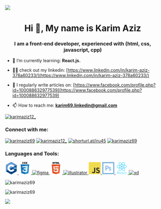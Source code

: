 <img src="https://camo.githubusercontent.com/5dc6ee33381917e41fc9c4951799268998f11a9b864399bf79a0842e4f9b194d/68747470733a2f2f692e696d6775722e636f6d2f315a76566b44632e676966">
<h1 align="center">Hi 👋, My name is Karim Aziz</h1>
<h3 align="center">I am a front-end developer, experienced with (html, css, javascript, cpp)</h3>


- 🌱 I’m currently learning: **React.js.**

- 👨‍💻 check out my linkedin: [https://www.linkedin.com/in/karim-aziz-378a60233/](https://www.linkedin.com/in/karim-aziz-378a60233/)

- 📝 I regularly write articles on: [https://www.facebook.com/profile.php?id=100088632977539](https://www.facebook.com/profile.php?id=100088632977539)

- 📫 How to reach me: **karim69.linkedin@gmail.com**

<p align="left"> <a href="https://twitter.com/karimaziz12_" target="blank"><img src="https://img.shields.io/twitter/follow/karimaziz12_?logo=twitter&style=for-the-badge" alt="karimaziz12_" /></a> </p>

<h3 align="left">Connect with me:</h3>
<p align="left">
<a href="https://codepen.io/karimaziz69" target="blank"><img align="center" src="https://raw.githubusercontent.com/rahuldkjain/github-profile-readme-generator/master/src/images/icons/Social/codepen.svg" alt="karimaziz69" height="30" width="40" /></a>
<a href="https://twitter.com/karimaziz12_" target="blank"><img align="center" src="https://raw.githubusercontent.com/rahuldkjain/github-profile-readme-generator/master/src/images/icons/Social/twitter.svg" alt="karimaziz12_" height="30" width="40" /></a>
<a href="https://www.linkedin.com/in/karim-aziz-378a60233/" target="blank"><img align="center" src="https://raw.githubusercontent.com/rahuldkjain/github-profile-readme-generator/master/src/images/icons/Social/linked-in-alt.svg" alt="shorturl.at/iru45" height="30" width="40" /></a>
<a href="https://stackoverflow.com/users/20741301/karimaziz" target="blank"><img align="center" src="https://raw.githubusercontent.com/rahuldkjain/github-profile-readme-generator/master/src/images/icons/Social/stack-overflow.svg" alt="karimaziz69" height="30" width="40" /></a>
</p>

<h3 align="left">Languages and Tools:</h3>
<p align="left"> <a href="https://www.w3schools.com/cpp/" target="_blank" rel="noreferrer"> <img src="https://raw.githubusercontent.com/devicons/devicon/master/icons/cplusplus/cplusplus-original.svg" alt="cplusplus" width="40" height="40"/> </a> <a href="https://www.w3schools.com/css/" target="_blank" rel="noreferrer"> <img src="https://raw.githubusercontent.com/devicons/devicon/master/icons/css3/css3-original-wordmark.svg" alt="css3" width="40" height="40"/> </a> <a href="https://www.figma.com/" target="_blank" rel="noreferrer"> <img src="https://www.vectorlogo.zone/logos/figma/figma-icon.svg" alt="figma" width="40" height="40"/> </a> <a href="https://www.w3.org/html/" target="_blank" rel="noreferrer"> <img src="https://raw.githubusercontent.com/devicons/devicon/master/icons/html5/html5-original-wordmark.svg" alt="html5" width="40" height="40"/> </a> <a href="https://www.adobe.com/in/products/illustrator.html" target="_blank" rel="noreferrer"> <img src="https://www.vectorlogo.zone/logos/adobe_illustrator/adobe_illustrator-icon.svg" alt="illustrator" width="40" height="40"/> </a> <a href="https://developer.mozilla.org/en-US/docs/Web/JavaScript" target="_blank" rel="noreferrer"> <img src="https://raw.githubusercontent.com/devicons/devicon/master/icons/javascript/javascript-original.svg" alt="javascript" width="40" height="40"/> </a> <a href="https://www.photoshop.com/en" target="_blank" rel="noreferrer"> <img src="https://raw.githubusercontent.com/devicons/devicon/master/icons/photoshop/photoshop-line.svg" alt="photoshop" width="40" height="40"/> </a> <a href="https://reactjs.org/" target="_blank" rel="noreferrer"> <img src="https://raw.githubusercontent.com/devicons/devicon/master/icons/react/react-original-wordmark.svg" alt="react" width="40" height="40"/> </a> <a href="https://www.adobe.com/products/xd.html" target="_blank" rel="noreferrer"> <img src="https://cdn.worldvectorlogo.com/logos/adobe-xd.svg" alt="xd" width="40" height="40"/> </a> </p>

<p><img align="center" src="https://github-readme-stats.vercel.app/api/top-langs?username=karimaziz69&show_icons=true&locale=en&layout=compact" alt="karimaziz69" /></p> <p align="left"> <img src="https://komarev.com/ghpvc/?username=karimaziz69&label=Profile%20views&color=0e75b6&style=flat" alt="karimaziz69" /> </p>
<img src="https://media.tenor.com/ANG-h_quLrAAAAAi/cuphead.gif">
